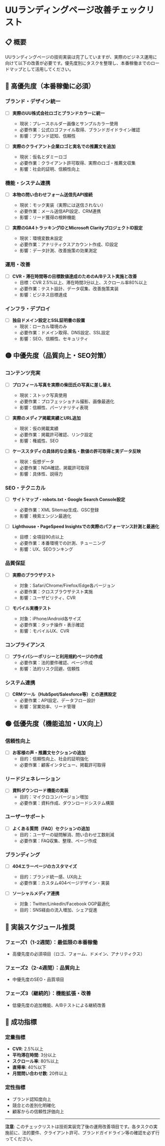 # UUランディングページ改善チェックリスト

## 📋 概要
UUランディングページの技術実装は完了していますが、実際のビジネス運用に向けて以下の改善が必要です。優先度別にタスクを整理し、本番稼働までのロードマップとして活用してください。

## 🔴 高優先度（本番稼働に必須）

### ブランド・デザイン統一
- [ ] **実際のUU株式会社ロゴとブランドカラーに統一**
  - 現状：プレースホルダー画像とサンプルカラー使用
  - 必要作業：公式ロゴファイル取得、ブランドガイドライン確認
  - 影響：ブランド認知、信頼性

- [ ] **実際のクライアント企業ロゴと実名での推薦文を追加**
  - 現状：仮名とダミーロゴ
  - 必要作業：クライアント許可取得、実際のロゴ・推薦文収集
  - 影響：社会的証明、信頼性向上

### 機能・システム連携
- [ ] **本物の問い合わせフォーム送信先API接続**
  - 現状：モック実装（実際には送信されない）
  - 必要作業：メール送信API設定、CRM連携
  - 影響：リード獲得の根幹機能

- [ ] **実際のGA4トラッキングIDとMicrosoft ClarityプロジェクトID設定**
  - 現状：環境変数未設定
  - 必要作業：アナリティクスアカウント作成、ID設定
  - 影響：データ計測、改善施策の効果測定

### 運用・改善
- [ ] **CVR・滞在時間等の目標数値達成のためのA/Bテスト実施と改善**
  - 目標：CVR 2.5%以上、滞在時間3分以上、スクロール率80%以上
  - 必要作業：テスト設計、データ収集、改善施策実装
  - 影響：ビジネス目標達成

### インフラ・デプロイ
- [ ] **独自ドメイン設定とSSL証明書の設置**
  - 現状：ローカル環境のみ
  - 必要作業：ドメイン取得、DNS設定、SSL設定
  - 影響：SEO、信頼性、セキュリティ

## 🟡 中優先度（品質向上・SEO対策）

### コンテンツ充実
- [ ] **プロフィール写真を実際の柴田氏の写真に差し替え**
  - 現状：ストック写真使用
  - 必要作業：プロフェッショナル撮影、画像最適化
  - 影響：信頼性、パーソナリティ表現

- [ ] **実際のメディア掲載実績とURL追加**
  - 現状：仮の掲載実績
  - 必要作業：掲載許可確認、リンク設定
  - 影響：権威性、SEO

- [ ] **ケーススタディの具体的な企業名・数値の許可取得と実データ反映**
  - 現状：仮想データ
  - 必要作業：NDA確認、掲載許可取得
  - 影響：具体性、説得力

### SEO・テクニカル
- [ ] **サイトマップ・robots.txt・Google Search Console設定**
  - 必要作業：XML Sitemap生成、GSC登録
  - 影響：検索エンジン最適化

- [ ] **Lighthouse・PageSpeed Insightsでの実際のパフォーマンス計測と最適化**
  - 目標：全項目90点以上
  - 必要作業：本番環境での計測、チューニング
  - 影響：UX、SEOランキング

### 品質保証
- [ ] **実際のブラウザテスト**
  - 対象：Safari/Chrome/Firefox/Edge各バージョン
  - 必要作業：クロスブラウザテスト実施
  - 影響：ユーザビリティ、CVR

- [ ] **モバイル実機テスト**
  - 対象：iPhone/Android各サイズ
  - 必要作業：タッチ操作・表示確認
  - 影響：モバイルUX、CVR

### コンプライアンス
- [ ] **プライバシーポリシーと利用規約ページの作成**
  - 必要作業：法的要件確認、ページ作成
  - 影響：法的リスク回避、信頼性

### システム連携
- [ ] **CRMツール（HubSpot/Salesforce等）との連携設定**
  - 必要作業：API設定、データフロー設計
  - 影響：営業効率、リード管理

## 🟢 低優先度（機能追加・UX向上）

### 信頼性向上
- [ ] **お客様の声・推薦文セクションの追加**
  - 目的：信頼性向上、社会的証明強化
  - 必要作業：顧客インタビュー、掲載許可取得

### リードジェネレーション
- [ ] **資料ダウンロード機能の実装**
  - 目的：マイクロコンバージョン増加
  - 必要作業：資料作成、ダウンロードシステム構築

### ユーザーサポート
- [ ] **よくある質問（FAQ）セクションの追加**
  - 目的：ユーザーの疑問解消、問い合わせ工数削減
  - 必要作業：FAQ収集、整理、ページ作成

### ブランディング
- [ ] **404エラーページのカスタマイズ**
  - 目的：ブランド統一感、UX向上
  - 必要作業：カスタム404ページデザイン・実装

- [ ] **ソーシャルメディア連携**
  - 対象：Twitter/LinkedIn/Facebook OGP最適化
  - 目的：SNS経由の流入増加、シェア促進

## 📅 実装スケジュール推奨

### フェーズ1（1-2週間）：最低限の本番稼働
- 高優先度の必須項目（ロゴ、フォーム、ドメイン、アナリティクス）

### フェーズ2（2-4週間）：品質向上
- 中優先度のSEO・品質項目

### フェーズ3（継続的）：機能拡張・改善
- 低優先度の追加機能、A/Bテストによる継続改善

## 🎯 成功指標

### 定量指標
- **CVR**: 2.5%以上
- **平均滞在時間**: 3分以上
- **スクロール率**: 80%以上
- **直帰率**: 40%以下
- **月間問い合わせ数**: 20件以上

### 定性指標
- ブランド認知度向上
- 競合との差別化明確化
- 顧客からの信頼性評価向上

---

**注意**: このチェックリストは技術実装完了後の運用改善項目です。各タスクの実施前に、法的要件、クライアント許可、ブランドガイドライン等の確認を必ず行ってください。